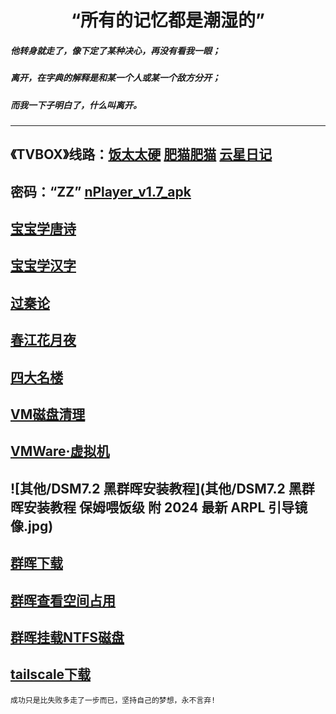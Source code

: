 # <center>“所有的记忆都是潮湿的”
##### 他转身就走了，像下定了某种决心，再没有看我一眼；
##### 离开，在字典的解释是和某一个人或某一个敌方分开；
##### 而我一下子明白了，什么叫离开。
------
## 《TVBOX》线路：[饭太太硬](https://www.饭太硬.com)   [肥猫肥猫](https://肥猫.com)   [云星日记](https://itvbox.cc/)
## 密码：“ZZ”   [nPlayer_v1.7_apk](https://samoa.lanzouy.com/b01rgbcib/)
## [宝宝学唐诗](其他/宝宝学唐诗.md)
## [宝宝学汉字](其他/宝宝学汉字.md)
## [过秦论](其他/过秦论.md)
## [春江花月夜](其他/春江花月夜.md)
## [四大名楼](其他/四大名楼/汇总.md)
## [VM磁盘清理](其他/VM磁盘清理.md)
## [VMWare·虚拟机](其他/vmware.com.md)
## ![其他/DSM7.2 黑群晖安装教程](其他/DSM7.2 黑群晖安装教程 保姆喂饭级 附 2024 最新 ARPL 引导镜像.jpg)
## [群晖下载](https://archive.synology.com/download)
## [群晖查看空间占用](其他/群晖查看空间占用.md)
## [群晖挂载NTFS磁盘](其他/群晖挂载NTFS磁盘.md)
## [tailscale下载](https://pkgs.tailscale.com/stable/#spks)
```成功只是比失败多走了一步而已，坚持自己的梦想，永不言弃!```
